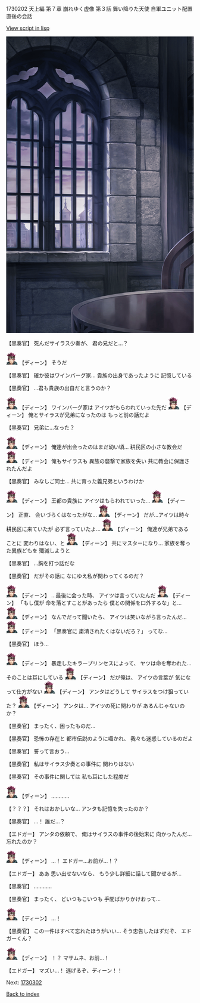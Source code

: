 1730202 天上編 第７章 崩れゆく虚像 第３話 舞い降りた天使 自軍ユニット配置直後の会話

[View script in lisp](../scripts/1730202.txt)

![church_room.png](../images/backgrounds/church_room.png)

【黒奏官】
死んだサイラス少奏が、
君の兄だと…？

<img src="../images/units/6.png" alt="6.png" height="34"/>
【ディーン】
そうだ

【黒奏官】
確か彼はワインバーグ家…
貴族の出身であったように
記憶している

【黒奏官】
…君も貴族の出自だと言うのか？

<img src="../images/units/6.png" alt="6.png" height="34"/>
【ディーン】
ワインバーグ家は
アイツがもらわれていった先だ

<img src="../images/units/6.png" alt="6.png" height="34"/>
【ディーン】
俺とサイラスが兄弟になったのは
もっと前の話だよ

【黒奏官】
兄弟に…なった？

<img src="../images/units/6.png" alt="6.png" height="34"/>
【ディーン】
俺達が出会ったのはまだ幼い頃…
耕民区の小さな教会だ

<img src="../images/units/6.png" alt="6.png" height="34"/>
【ディーン】
俺もサイラスも
異族の襲撃で家族を失い
共に教会に保護されたんだよ

【黒奏官】
みなしご同士…
共に育った義兄弟というわけか

<img src="../images/units/6.png" alt="6.png" height="34"/>
【ディーン】
王都の貴族に
アイツはもらわれていった…

<img src="../images/units/6.png" alt="6.png" height="34"/>
【ディーン】
正直、
会いづらくはなったがな…

<img src="../images/units/6.png" alt="6.png" height="34"/>
【ディーン】
だが…アイツは時々
耕民区に来ていたが
必ず言っていたよ…

<img src="../images/units/6.png" alt="6.png" height="34"/>
【ディーン】
俺達が兄弟であることに
変わりはない、と

<img src="../images/units/6.png" alt="6.png" height="34"/>
【ディーン】
共にマスターになり…
家族を奪った異族どもを
殲滅しようと

【黒奏官】
…胸を打つ話だな

【黒奏官】
だがその話に
なにゆえ私が関わってくるのだ？

<img src="../images/units/6.png" alt="6.png" height="34"/>
【ディーン】
…最後に会った時、
アイツは言っていたんだ

<img src="../images/units/6.png" alt="6.png" height="34"/>
【ディーン】
「もし僕が
命を落とすことがあったら
僕との関係を口外するな」と…

<img src="../images/units/6.png" alt="6.png" height="34"/>
【ディーン】
なんでだって聞いたら、
アイツは笑いながら言ったんだ…

<img src="../images/units/6.png" alt="6.png" height="34"/>
【ディーン】
「黒奏官に
粛清されたくはないだろ？」
ってな…

【黒奏官】
ほう…

<img src="../images/units/6.png" alt="6.png" height="34"/>
【ディーン】
暴走したキラープリンセスによって、
ヤツは命を奪われた…
そのことは耳にしている

<img src="../images/units/6.png" alt="6.png" height="34"/>
【ディーン】
だが俺は、
アイツの言葉が
気になって仕方がない

<img src="../images/units/6.png" alt="6.png" height="34"/>
【ディーン】
アンタはどうして
サイラスをつけ狙っていた？

<img src="../images/units/6.png" alt="6.png" height="34"/>
【ディーン】
アンタは…
アイツの死に関わりが
あるんじゃないのか？

【黒奏官】
まったく、困ったものだ…

【黒奏官】
恐怖の存在と
都市伝説のように囁かれ、
我々も迷惑しているのだよ

【黒奏官】
誓って言おう…

【黒奏官】
私はサイラス少奏との事件に
関わりはない

【黒奏官】
その事件に関しては
私も耳にした程度だ

<img src="../images/units/6.png" alt="6.png" height="34"/>
【ディーン】
…………

【？？？】
それはおかしいな…
アンタも記憶を失ったのか？

【黒奏官】
…！
誰だ…？

【エドガー】
アンタの依頼で、
俺はサイラスの事件の後始末に
向かったんだ…忘れたのか？

<img src="../images/units/6.png" alt="6.png" height="34"/>
【ディーン】
…！
エドガー…お前が…！？

【エドガー】
ああ
思い出せないなら、
もう少し詳細に話して聞かせるが…

【黒奏官】
…………

【黒奏官】
まったく、
どいつもこいつも
手間ばかりかけおって…

<img src="../images/units/6.png" alt="6.png" height="34"/>
【ディーン】
…！

【黒奏官】
この一件はすべて忘れたほうがいい…
そう忠告したはずだぞ、
エドガーくん？

<img src="../images/units/6.png" alt="6.png" height="34"/>
【ディーン】
！？
マサムネ、お前…！

【エドガー】
マズい…！
逃げるぞ、ディーン！！

Next: [1730302](1730302.md)

[Back to index](index.md)
